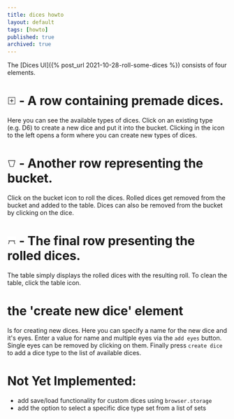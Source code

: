 ```yaml
---
title: dices howto
layout: default
tags: [howto]
published: true
archived: true
---
```

The [Dices UI]({% post_url 2021-10-28-roll-some-dices %}) consists of four elements.

# <img src="/assets/img/icons/newdice.svg" style="height:20px;width:20px"/> - A row containing premade dices.
Here you can see the available types of dices. Click on an existing type (e.g. D6) to create a new dice and put it into the bucket. Clicking in the icon to the left opens a form where you can create new types of dices.

# <img src="/assets/img/icons/bucket.svg" style="height:20px;width:20px"/> - Another row representing the bucket.
Click on the bucket icon to roll the dices. Rolled dices get removed from the bucket and added to the table. Dices can also be removed from the bucket by clicking on the dice.

# <img src="/assets/img/icons/table.svg" style="height:20px;width:20px"/> - The final row presenting the rolled dices.
The table simply displays the rolled dices with the resulting roll. To clean the table, click the table icon.

# the 'create new dice' element
Is for creating new dices. Here you can specify a name for the new dice and it's eyes. Enter a value for name and multiple eyes via the `add eyes` button. Single eyes can be removed by clicking on them. Finally press `create dice` to add a dice type to the list of available dices.

# Not Yet Implemented:
* add save/load functionality for custom dices using `browser.storage`
* add the option to select a specific dice type set from a list of sets